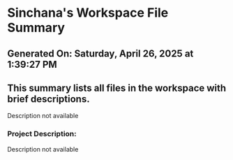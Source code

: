 # Sinchana's Workspace File Summary
## Generated On: Saturday, April 26, 2025 at 1:39:27 PM
This summary lists all files in the workspace with brief descriptions.
---
Description not available 
### Project Description:
 Description not available
